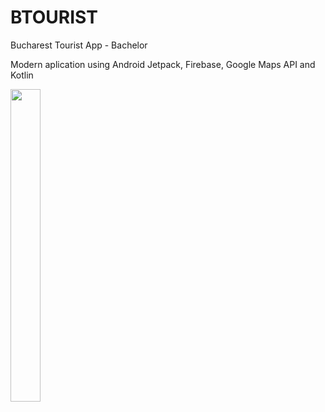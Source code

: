 # BTOURIST
Bucharest Tourist App - Bachelor

Modern aplication using Android Jetpack, Firebase, Google Maps API and Kotlin


<img src="(https://github.com/andreiseceleanu/BTOURIST/blob/master/btourist-login.png" width="48" height="500">
